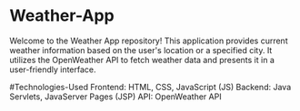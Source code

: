 # Weather-App
Welcome to the Weather App repository! This application provides current weather information based on the user's location or a specified city. It utilizes the OpenWeather API to fetch weather data and presents it in a user-friendly interface.

#Technologies-Used
Frontend: HTML, CSS, JavaScript (JS)
Backend: Java Servlets, JavaServer Pages (JSP)
API: OpenWeather API

